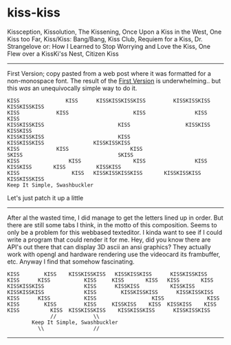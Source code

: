 # kiss-kiss
Kissception, Kissolution, The Kissening, Once Upon a Kiss in the West, One Kiss too Far, Kiss/Kiss: Bang/Bang, Kiss Club, Requiem for a Kiss, Dr. Strangelove or: How I Learned to Stop Worrying and Love the Kiss, One Flew over a KissKi'ss Nest, Citizen Kiss

____________________________________________________________________________________________________________________________
First Version; copy pasted from a web post where it was formatted for a non-monospace font.
The result of the [ First Version](https://github.com/hnsz/kiss-kiss/blob/6cebfeefddfd92a3a1384d66239978c6750499bd/kiss.txt/) 
is underwhelming.. but this _was_ an unequivocally simple way to do it. 
~~~text
KISS               KISS      KISSKISSKISSKISS         KISSKISSKISS             KISSKISSKISS
KISS            KISS                     KISS                KISS                               KISS
KISSKISSKISS                        KISS                  KISSKISS                      KISSKISS
KISSKISSKISS                        KISS                       KISSKISSKISS                KISSKISSKISS
KISS            KISS                    KISS                                       SKISS                               SKISS
KISS                KISS                 KISS                KISS       KISSKISS       KISS          KISSKISS
KISS                 KISS   KISSKISSKISSKISS       KISSKISSKISS                 KISSKISSKISS
Keep It Simple, Swashbuckler
~~~

Let's just patch it up a little


____________________________________________________________________________________________________________________________
After al the wasted time, I did manage to get the letters lined up in order. But there are still some 
tabs I think,  in the motto of this composition. Seems to only be a problem for this webbased texteditor.
I kinda want to see if I could write a program that could render it for me. Hey, did you know there are API's out there 
that can display 3D ascii an ansi graphics? They actually work with opengl and hardware rendering use the videocard its frambuffer, etc. Anyway I find that somehow fascinating. 


~~~text
KISS        KISS    KISSKISSKISS   KISSKISSKISS      KISSKISSKISS    
KISS      KISS           KISS     KISS       KISS   KISS       KISS
KISSKISSKISS             KISS      KISSKISS          KISSKISS        
KISSKISSKISS             KISS        KISSKISSKISS      KISSKISSKISS  
KISS      KISS           KISS                  KISS              KISS 
KISS        KISS         KISS     KISSKISS    KISS  KISSKISS    KISS 
KISS          KISS  KISSKISSKISS    KISSKISSKISS      KISSKISSKISS 
        	  //	  	 	\\
		Keep It Simple, Swashbuckler
		  \\		        //
~~~

_______________________________________________________________________________________________________________________________
